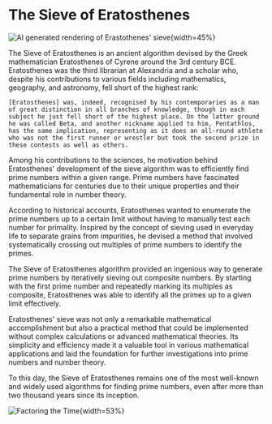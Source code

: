 

# The Sieve of Eratosthenes

![*AI generated rendering of Erastothenes'
sieve*](file:///C:/Users/jpmonteagudo/Downloads/Eratosthenes.png){width=45%}  

The Sieve of Eratosthenes is an ancient algorithm devised by the Greek
mathematician Eratosthenes of Cyrene around the 3rd century BCE.
Eratosthenes was the third librarian at Alexandria and a scholar who, despite his contributions to various fields including mathematics, geography, and astronomy, fell short of the highest rank:

```         
[Eratosthenes] was, indeed, recognised by his contemporaries as a man of great distinction in all branches of knowledge, though in each subject he just fell short of the highest place. On the latter ground he was called Beta, and another nickname applied to him, Pentathlos, has the same implication, representing as it does an all-round athlete who was not the first runner or wrestler but took the second prize in these contests as well as others.  
```

Among his contributions to the sciences, he motivation behind Eratosthenes' development of the sieve algorithm
was to efficiently find prime numbers within a given range. Prime
numbers have fascinated mathematicians for centuries due to their unique properties and their fundamental role in number theory.  

According to historical accounts, Eratosthenes wanted to enumerate the
prime numbers up to a certain limit without having to manually test each number for primality. Inspired by the concept of sieving used in
everyday life to separate grains from impurities, he devised a method
that involved systematically crossing out multiples of prime numbers to identify the primes.  

The Sieve of Eratosthenes algorithm provided an ingenious way to
generate prime numbers by iteratively sieving out composite numbers. By starting with the first prime number and repeatedly marking its
multiples as composite, Eratosthenes was able to identify all the primes up to a given limit effectively.  

Eratosthenes' sieve was not only a remarkable mathematical
accomplishment but also a practical method that could be implemented
without complex calculations or advanced mathematical theories. Its
simplicity and efficiency made it a valuable tool in various
mathematical applications and laid the foundation for further
investigations into prime numbers and number theory.

To this day, the Sieve of Eratosthenes remains one of the most well-known and widely used algorithms for finding prime numbers, even after more than two thousand years since its inception.   



![*Factoring the Time*](https://imgs.xkcd.com/comics/factoring_the_time.png){width=53%}
